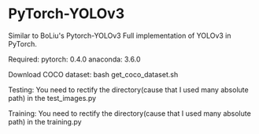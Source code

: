# PyTorch-YOLOv3
Similar to BoLiu's Pytorch-YOLOv3
Full implementation of YOLOv3 in PyTorch.

Required:
    pytorch: 0.4.0
    anaconda: 3.6.0

Download COCO dataset:
    bash get_coco_dataset.sh

Testing:
    You need to rectify the directory(cause that I used many absolute path) in the test_images.py

Training:
    You need to rectify the directory(cause that I used many absolute path) in the training.py
    
